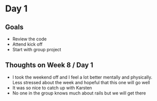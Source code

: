 # Day 1

## Goals
* Review the code
* Attend kick off
* Start with group project

## Thoughts on Week 8 / Day 1
* I took the weekend off and I feel a lot better mentally and physically. Less stressed about the week and hopeful that this one will go well
* It was so nice to catch up with Karsten
* No one in the group knows much about rails but we will get there
